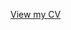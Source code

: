[View my CV](https://rawcdn.githack.com/usmaneali/CV/bd628a7060994d10947eba7e02ef7482acb5714f/CV%20-%20Usman%20Ali.html)
